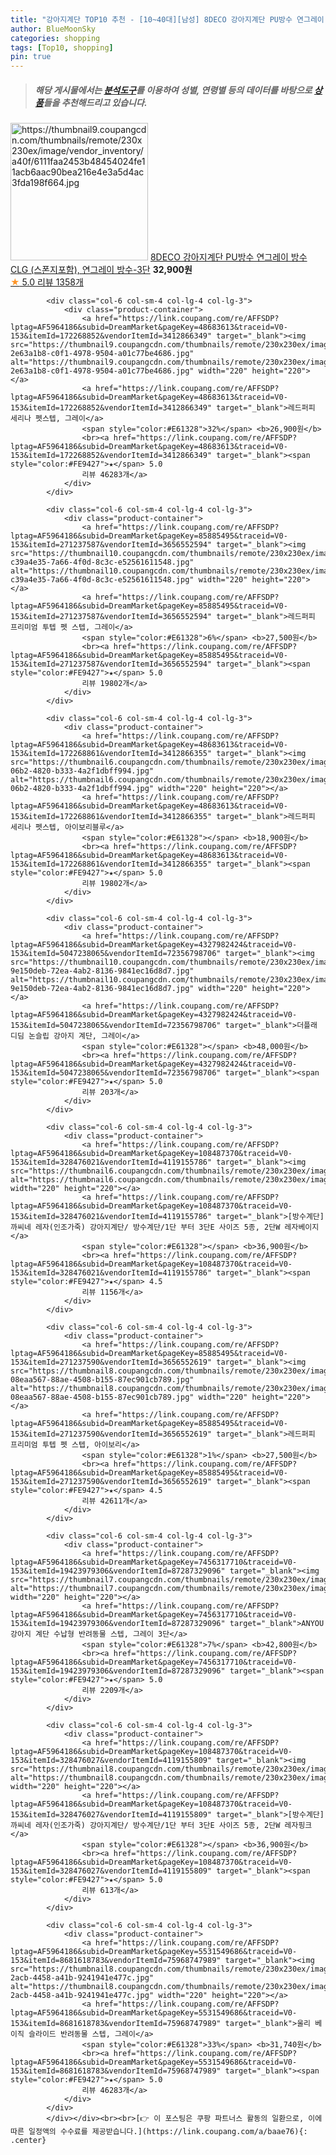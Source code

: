 ```yaml
---
title: "강아지계단 TOP10 추천 - [10~40대][남성] 8DECO 강아지계단 PU방수 연그레이 방수 CLG (스폰지포함), 연그레이 방수-3단"
author: BlueMoonSky
categories: shopping
tags: [Top10, shopping]
pin: true
---
```


> ##### 해당 게시물에서는 [**분석도구**](https://itemscout.io/)를 이용하여 **성별**, **연령별** 등의 데이터를 바탕으로 [**상품**](https://link.coupang.com/a/baae76)들을 추천해드리고 있습니다.
<div class="container"><div class="row">
            <div class="col-6 col-sm-4 col-lg-4 col-lg-3">
                <div class="product-container">
                    <a href="https://link.coupang.com/re/AFFSDP?lptag=AF5964186&subid=DreamMarket&pageKey=7154370798&traceid=V0-153&itemId=17993115947&vendorItemId=71818688243" target="_blank"><img src="https://thumbnail9.coupangcdn.com/thumbnails/remote/230x230ex/image/vendor_inventory/a40f/6111faa2453b48454024fe11acb6aac90bea216e4e3a5d4ac3fda198f664.jpg" alt="https://thumbnail9.coupangcdn.com/thumbnails/remote/230x230ex/image/vendor_inventory/a40f/6111faa2453b48454024fe11acb6aac90bea216e4e3a5d4ac3fda198f664.jpg" width="220" height="220"></a>
                    <a href="https://link.coupang.com/re/AFFSDP?lptag=AF5964186&subid=DreamMarket&pageKey=7154370798&traceid=V0-153&itemId=17993115947&vendorItemId=71818688243" target="_blank">8DECO 강아지계단 PU방수 연그레이 방수 CLG (스폰지포함), 연그레이 방수-3단</a>
                    <span style="color:#E61328"></span> <b>32,900원</b>
                    <br><a href="https://link.coupang.com/re/AFFSDP?lptag=AF5964186&subid=DreamMarket&pageKey=7154370798&traceid=V0-153&itemId=17993115947&vendorItemId=71818688243" target="_blank"><span style="color:#FE9427">★</span> 5.0
                    리뷰 1358개</a>
                </div>
            </div>
            
            <div class="col-6 col-sm-4 col-lg-4 col-lg-3">
                <div class="product-container">
                    <a href="https://link.coupang.com/re/AFFSDP?lptag=AF5964186&subid=DreamMarket&pageKey=48683613&traceid=V0-153&itemId=172268852&vendorItemId=3412866349" target="_blank"><img src="https://thumbnail9.coupangcdn.com/thumbnails/remote/230x230ex/image/retail/images/211717021066769-2e63a1b8-c0f1-4978-9504-a01c77be4686.jpg" alt="https://thumbnail9.coupangcdn.com/thumbnails/remote/230x230ex/image/retail/images/211717021066769-2e63a1b8-c0f1-4978-9504-a01c77be4686.jpg" width="220" height="220"></a>
                    <a href="https://link.coupang.com/re/AFFSDP?lptag=AF5964186&subid=DreamMarket&pageKey=48683613&traceid=V0-153&itemId=172268852&vendorItemId=3412866349" target="_blank">레드퍼피 세리나 펫스텝, 그레이</a>
                    <span style="color:#E61328">32%</span> <b>26,900원</b>
                    <br><a href="https://link.coupang.com/re/AFFSDP?lptag=AF5964186&subid=DreamMarket&pageKey=48683613&traceid=V0-153&itemId=172268852&vendorItemId=3412866349" target="_blank"><span style="color:#FE9427">★</span> 5.0
                    리뷰 46283개</a>
                </div>
            </div>
            
            <div class="col-6 col-sm-4 col-lg-4 col-lg-3">
                <div class="product-container">
                    <a href="https://link.coupang.com/re/AFFSDP?lptag=AF5964186&subid=DreamMarket&pageKey=85885495&traceid=V0-153&itemId=271237587&vendorItemId=3656552594" target="_blank"><img src="https://thumbnail10.coupangcdn.com/thumbnails/remote/230x230ex/image/retail/images/8384874374185749-c39a4e35-7a66-4f0d-8c3c-e52561611548.jpg" alt="https://thumbnail10.coupangcdn.com/thumbnails/remote/230x230ex/image/retail/images/8384874374185749-c39a4e35-7a66-4f0d-8c3c-e52561611548.jpg" width="220" height="220"></a>
                    <a href="https://link.coupang.com/re/AFFSDP?lptag=AF5964186&subid=DreamMarket&pageKey=85885495&traceid=V0-153&itemId=271237587&vendorItemId=3656552594" target="_blank">레드퍼피 프리미엄 투텝 펫 스텝, 그레이</a>
                    <span style="color:#E61328">6%</span> <b>27,500원</b>
                    <br><a href="https://link.coupang.com/re/AFFSDP?lptag=AF5964186&subid=DreamMarket&pageKey=85885495&traceid=V0-153&itemId=271237587&vendorItemId=3656552594" target="_blank"><span style="color:#FE9427">★</span> 5.0
                    리뷰 19802개</a>
                </div>
            </div>
            
            <div class="col-6 col-sm-4 col-lg-4 col-lg-3">
                <div class="product-container">
                    <a href="https://link.coupang.com/re/AFFSDP?lptag=AF5964186&subid=DreamMarket&pageKey=48683613&traceid=V0-153&itemId=172268861&vendorItemId=3412866355" target="_blank"><img src="https://thumbnail6.coupangcdn.com/thumbnails/remote/230x230ex/image/product/image/vendoritem/2019/03/26/3412866355/a49b2e8f-06b2-4820-b333-4a2f1dbff994.jpg" alt="https://thumbnail6.coupangcdn.com/thumbnails/remote/230x230ex/image/product/image/vendoritem/2019/03/26/3412866355/a49b2e8f-06b2-4820-b333-4a2f1dbff994.jpg" width="220" height="220"></a>
                    <a href="https://link.coupang.com/re/AFFSDP?lptag=AF5964186&subid=DreamMarket&pageKey=48683613&traceid=V0-153&itemId=172268861&vendorItemId=3412866355" target="_blank">레드퍼피 세리나 펫스텝, 아이보리블루</a>
                    <span style="color:#E61328"></span> <b>18,900원</b>
                    <br><a href="https://link.coupang.com/re/AFFSDP?lptag=AF5964186&subid=DreamMarket&pageKey=48683613&traceid=V0-153&itemId=172268861&vendorItemId=3412866355" target="_blank"><span style="color:#FE9427">★</span> 5.0
                    리뷰 19802개</a>
                </div>
            </div>
            
            <div class="col-6 col-sm-4 col-lg-4 col-lg-3">
                <div class="product-container">
                    <a href="https://link.coupang.com/re/AFFSDP?lptag=AF5964186&subid=DreamMarket&pageKey=4327982424&traceid=V0-153&itemId=5047238065&vendorItemId=72356798706" target="_blank"><img src="https://thumbnail10.coupangcdn.com/thumbnails/remote/230x230ex/image/retail/images/961490649933069-9e150deb-72ea-4ab2-8136-9841ec16d8d7.jpg" alt="https://thumbnail10.coupangcdn.com/thumbnails/remote/230x230ex/image/retail/images/961490649933069-9e150deb-72ea-4ab2-8136-9841ec16d8d7.jpg" width="220" height="220"></a>
                    <a href="https://link.coupang.com/re/AFFSDP?lptag=AF5964186&subid=DreamMarket&pageKey=4327982424&traceid=V0-153&itemId=5047238065&vendorItemId=72356798706" target="_blank">더플래 디딤 논슬립 강아지 계단, 그레이</a>
                    <span style="color:#E61328"></span> <b>48,000원</b>
                    <br><a href="https://link.coupang.com/re/AFFSDP?lptag=AF5964186&subid=DreamMarket&pageKey=4327982424&traceid=V0-153&itemId=5047238065&vendorItemId=72356798706" target="_blank"><span style="color:#FE9427">★</span> 5.0
                    리뷰 203개</a>
                </div>
            </div>
            
            <div class="col-6 col-sm-4 col-lg-4 col-lg-3">
                <div class="product-container">
                    <a href="https://link.coupang.com/re/AFFSDP?lptag=AF5964186&subid=DreamMarket&pageKey=108487370&traceid=V0-153&itemId=328476021&vendorItemId=4119155786" target="_blank"><img src="https://thumbnail6.coupangcdn.com/thumbnails/remote/230x230ex/image/vendor_inventory/e99a/65cbd214ffe1b26d602cd3f589b276d2fe3ae1a7a7e29fdbaee81c136479.jpg" alt="https://thumbnail6.coupangcdn.com/thumbnails/remote/230x230ex/image/vendor_inventory/e99a/65cbd214ffe1b26d602cd3f589b276d2fe3ae1a7a7e29fdbaee81c136479.jpg" width="220" height="220"></a>
                    <a href="https://link.coupang.com/re/AFFSDP?lptag=AF5964186&subid=DreamMarket&pageKey=108487370&traceid=V0-153&itemId=328476021&vendorItemId=4119155786" target="_blank">[방수계단] 까씨네 레자(인조가죽) 강아지계단/ 방수계단/1단 부터 3단E 사이즈 5종, 2단W 레자베이지</a>
                    <span style="color:#E61328"></span> <b>36,900원</b>
                    <br><a href="https://link.coupang.com/re/AFFSDP?lptag=AF5964186&subid=DreamMarket&pageKey=108487370&traceid=V0-153&itemId=328476021&vendorItemId=4119155786" target="_blank"><span style="color:#FE9427">★</span> 4.5
                    리뷰 1156개</a>
                </div>
            </div>
            
            <div class="col-6 col-sm-4 col-lg-4 col-lg-3">
                <div class="product-container">
                    <a href="https://link.coupang.com/re/AFFSDP?lptag=AF5964186&subid=DreamMarket&pageKey=85885495&traceid=V0-153&itemId=271237590&vendorItemId=3656552619" target="_blank"><img src="https://thumbnail8.coupangcdn.com/thumbnails/remote/230x230ex/image/retail/images/8384619314656428-08eaa567-88ae-4508-b155-87ec901cb789.jpg" alt="https://thumbnail8.coupangcdn.com/thumbnails/remote/230x230ex/image/retail/images/8384619314656428-08eaa567-88ae-4508-b155-87ec901cb789.jpg" width="220" height="220"></a>
                    <a href="https://link.coupang.com/re/AFFSDP?lptag=AF5964186&subid=DreamMarket&pageKey=85885495&traceid=V0-153&itemId=271237590&vendorItemId=3656552619" target="_blank">레드퍼피 프리미엄 투텝 펫 스텝, 아이보리</a>
                    <span style="color:#E61328">1%</span> <b>27,500원</b>
                    <br><a href="https://link.coupang.com/re/AFFSDP?lptag=AF5964186&subid=DreamMarket&pageKey=85885495&traceid=V0-153&itemId=271237590&vendorItemId=3656552619" target="_blank"><span style="color:#FE9427">★</span> 4.5
                    리뷰 42611개</a>
                </div>
            </div>
            
            <div class="col-6 col-sm-4 col-lg-4 col-lg-3">
                <div class="product-container">
                    <a href="https://link.coupang.com/re/AFFSDP?lptag=AF5964186&subid=DreamMarket&pageKey=7456317710&traceid=V0-153&itemId=19423979306&vendorItemId=87287329096" target="_blank"><img src="https://thumbnail7.coupangcdn.com/thumbnails/remote/230x230ex/image/vendor_inventory/d230/1d44d35663ae9a72e5afd2f6e278de2b0a2c050fc0a1cc277bbb52d3ccdb.jpg" alt="https://thumbnail7.coupangcdn.com/thumbnails/remote/230x230ex/image/vendor_inventory/d230/1d44d35663ae9a72e5afd2f6e278de2b0a2c050fc0a1cc277bbb52d3ccdb.jpg" width="220" height="220"></a>
                    <a href="https://link.coupang.com/re/AFFSDP?lptag=AF5964186&subid=DreamMarket&pageKey=7456317710&traceid=V0-153&itemId=19423979306&vendorItemId=87287329096" target="_blank">ANYOU 강아지 계단 수납형 반려동물 스텝, 그레이 3단</a>
                    <span style="color:#E61328">7%</span> <b>42,800원</b>
                    <br><a href="https://link.coupang.com/re/AFFSDP?lptag=AF5964186&subid=DreamMarket&pageKey=7456317710&traceid=V0-153&itemId=19423979306&vendorItemId=87287329096" target="_blank"><span style="color:#FE9427">★</span> 5.0
                    리뷰 2209개</a>
                </div>
            </div>
            
            <div class="col-6 col-sm-4 col-lg-4 col-lg-3">
                <div class="product-container">
                    <a href="https://link.coupang.com/re/AFFSDP?lptag=AF5964186&subid=DreamMarket&pageKey=108487370&traceid=V0-153&itemId=328476027&vendorItemId=4119155809" target="_blank"><img src="https://thumbnail8.coupangcdn.com/thumbnails/remote/230x230ex/image/vendor_inventory/473e/98b9e929c15ffa7a907e5d26cc7cea858834c3274eadfcc9f6ed82c566c2.jpg" alt="https://thumbnail8.coupangcdn.com/thumbnails/remote/230x230ex/image/vendor_inventory/473e/98b9e929c15ffa7a907e5d26cc7cea858834c3274eadfcc9f6ed82c566c2.jpg" width="220" height="220"></a>
                    <a href="https://link.coupang.com/re/AFFSDP?lptag=AF5964186&subid=DreamMarket&pageKey=108487370&traceid=V0-153&itemId=328476027&vendorItemId=4119155809" target="_blank">[방수계단] 까씨네 레자(인조가죽) 강아지계단/ 방수계단/1단 부터 3단E 사이즈 5종, 2단W 레자핑크</a>
                    <span style="color:#E61328"></span> <b>36,900원</b>
                    <br><a href="https://link.coupang.com/re/AFFSDP?lptag=AF5964186&subid=DreamMarket&pageKey=108487370&traceid=V0-153&itemId=328476027&vendorItemId=4119155809" target="_blank"><span style="color:#FE9427">★</span> 5.0
                    리뷰 613개</a>
                </div>
            </div>
            
            <div class="col-6 col-sm-4 col-lg-4 col-lg-3">
                <div class="product-container">
                    <a href="https://link.coupang.com/re/AFFSDP?lptag=AF5964186&subid=DreamMarket&pageKey=5531549686&traceid=V0-153&itemId=8681618783&vendorItemId=75968747989" target="_blank"><img src="https://thumbnail8.coupangcdn.com/thumbnails/remote/230x230ex/image/retail/images/2021/05/18/15/0/1caca530-2acb-4458-a41b-9241941e477c.jpg" alt="https://thumbnail8.coupangcdn.com/thumbnails/remote/230x230ex/image/retail/images/2021/05/18/15/0/1caca530-2acb-4458-a41b-9241941e477c.jpg" width="220" height="220"></a>
                    <a href="https://link.coupang.com/re/AFFSDP?lptag=AF5964186&subid=DreamMarket&pageKey=5531549686&traceid=V0-153&itemId=8681618783&vendorItemId=75968747989" target="_blank">울리 베이직 슬라이드 반려동물 스텝, 그레이</a>
                    <span style="color:#E61328">33%</span> <b>31,740원</b>
                    <br><a href="https://link.coupang.com/re/AFFSDP?lptag=AF5964186&subid=DreamMarket&pageKey=5531549686&traceid=V0-153&itemId=8681618783&vendorItemId=75968747989" target="_blank"><span style="color:#FE9427">★</span> 5.0
                    리뷰 46283개</a>
                </div>
            </div>
            </div></div><br><br>[👉 이 포스팅은 쿠팡 파트너스 활동의 일환으로, 이에 따른 일정액의 수수료를 제공받습니다.](https://link.coupang.com/a/baae76){: .center}